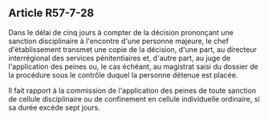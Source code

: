 Article R57-7-28
----
Dans le délai de cinq jours à compter de la décision prononçant une sanction
disciplinaire à l'encontre d'une personne majeure, le chef d'établissement
transmet une copie de la décision, d'une part, au directeur interrégional des
services pénitentiaires et, d'autre part, au juge de l'application des peines
ou, le cas échéant, au magistrat saisi du dossier de la procédure sous le
contrôle duquel la personne détenue est placée.

Il fait rapport à la commission de l'application des peines de toute sanction de
cellule disciplinaire ou de confinement en cellule individuelle ordinaire, si sa
durée excède sept jours.
